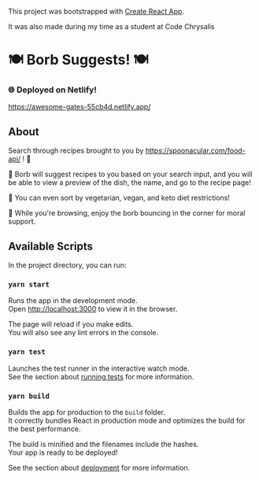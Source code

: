 This project was bootstrapped with [Create React App](https://github.com/facebook/create-react-app).

It was also made during my time as a student at Code Chrysalis

# 🍽️ Borb Suggests! 🍽️

### 🌐 Deployed on Netlify!

<https://awesome-gates-55cb4d.netlify.app/>

## About

Search through recipes brought to you by <https://spoonacular.com/food-api/> ! 🥂

🍜 Borb will suggest recipes to you based on your search input, and you will be able to view a preview of the dish, the name, and go to the recipe page!

🥑 You can even sort by vegetarian, vegan, and keto diet restrictions!

🐤 While you're browsing, enjoy the borb bouncing in the corner for moral support.

## Available Scripts

In the project directory, you can run:

### `yarn start`

Runs the app in the development mode.<br />
Open [http://localhost:3000](http://localhost:3000) to view it in the browser.

The page will reload if you make edits.<br />
You will also see any lint errors in the console.

### `yarn test`

Launches the test runner in the interactive watch mode.<br />
See the section about [running tests](https://facebook.github.io/create-react-app/docs/running-tests) for more information.

### `yarn build`

Builds the app for production to the `build` folder.<br />
It correctly bundles React in production mode and optimizes the build for the best performance.

The build is minified and the filenames include the hashes.<br />
Your app is ready to be deployed!

See the section about [deployment](https://facebook.github.io/create-react-app/docs/deployment) for more information.
